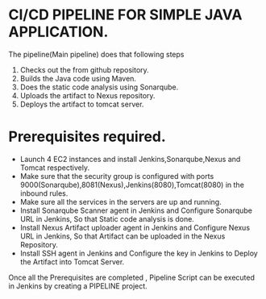 # CI/CD PIPELINE FOR SIMPLE JAVA APPLICATION.

The pipeline(Main pipeline) does that following steps

1. Checks out the from github repository.
2. Builds the Java code using Maven.
3. Does the static code analysis using Sonarqube.
4. Uploads the artifact to Nexus repository.
5. Deploys the artifact to tomcat server.


# Prerequisites required.

- Launch 4 EC2 instances and install Jenkins,Sonarqube,Nexus and Tomcat respectively.
- Make sure that the security group is configured with ports 9000(Sonarqube),8081(Nexus),Jenkins(8080),Tomcat(8080) in the inbound rules.
- Make sure all the services in the servers are up and running.
- Install Sonarqube Scanner agent in Jenkins and Configure Sonarqube URL in Jenkins, So that Static code analysis is done.
- Install Nexus Artifact uploader agent in Jenkins and Configure Nexus URL in Jenkins, So that Artifact can be uploaded in the Nexus Repository.
- Install SSH agent in Jenkins and Configure the key in Jenkins to Deploy the Artifact into Tomcat Server.


Once all the Prerequisites are completed , Pipeline Script can be executed in Jenkins by creating a PIPELINE project.





